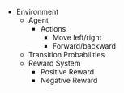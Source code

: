 * Environment
    * Agent
        * Actions
            * Move left/right
            * Forward/backward
    * Transition Probabilities
    * Reward System
        * Positive Reward
        * Negative Reward